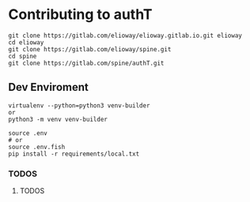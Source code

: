 # Contributing to authT

```shell
git clone https://gitlab.com/elioway/elioway.gitlab.io.git elioway
cd elioway
git clone https://gitlab.com/elioway/spine.git
cd spine
git clone https://gitlab.com/spine/authT.git
```

## Dev Enviroment

```
virtualenv --python=python3 venv-builder
or
python3 -m venv venv-builder

source .env
# or
source .env.fish
pip install -r requirements/local.txt
```

### TODOS

1. TODOS
